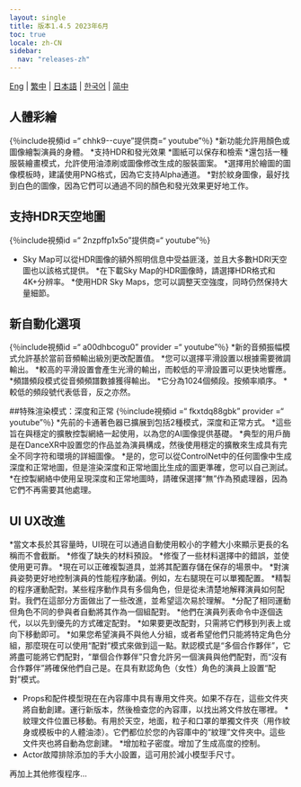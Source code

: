```yaml
---
layout: single
title: 版本1.4.5 2023年6月
toc: true
locale: zh-CN
sidebar:
  nav: "releases-zh"
---
```

[Eng](/dancexr/releases/1.4.5) | [繁中](/tw/dancexr/releases/1.4.5) | [日本語](/jp/dancexr/releases/1.4.5) | [한국어](/kr/dancexr/releases/1.4.5) | [简中](/zh/dancexr/releases/1.4.5)


## 人體彩繪
{％include視頻id =“ chhk9--cuye”提供商=“ youtube”％}
*新功能允許用顏色或圖像繪製演員的身體。
*支持HDR和發光效果
*圖紙可以保存和檢索
*還包括一種服裝繪畫模式，允許使用油漆刷或圖像修改生成的服裝圖案。
*選擇用於繪圖的圖像模板時，建議使用PNG格式，因為它支持Alpha通道。
*對於紋身圖像，最好找到白色的圖像，因為它們可以通過不同的顏色和發光效果更好地工作。


## 支持HDR天空地圖
{％include視頻id =“ 2nzpffp1x5o”提供商=“ youtube”％}
* Sky Map可以從HDR圖像的額外照明信息中受益匪淺，並且大多數HDRI天空圖也以該格式提供。
*在下載Sky Map的HDR圖像時，請選擇HDR格式和4K+分辨率。
*使用HDR Sky Maps，您可以調整天空強度，同時仍然保持大量細節。


## 新自動化選項
{％include視頻id =“ a00dhbcogu0” provider =“ youtube”％}
*新的音頻振幅模式允許基於當前音頻輸出級別更改配置值。
    *您可以選擇平滑設置以根據需要微調輸出。
    *較高的平滑設置會產生光滑的輸出，而較低的平滑設置可以更快地響應。
*頻譜頻段模式從音頻頻譜數據獲得輸出。
*它分為1024個頻段。按頻率順序。
*較低的頻段號代表低音，反之亦然。


##特殊渲染模式：深度和正常
{％include視頻id =“ fkxtdq88gbk” provider =“ youtube”％}
*先前的卡通著色器已擴展到包括2種模式，深度和正常方式。
*這些旨在與穩定的擴散控製網絡一起使用，以為您的AI圖像提供基礎。
*典型的用戶酶是在DanceXR中設置您的作品並為演員構成，然後使用穩定的擴散來生成具有完全不同字符和環境的詳細圖像。
*是的，您可以從ControlNet中的任何圖像中生成深度和正常地圖，但是渲染深度和正常地圖比生成的圖更準確，您可以自己測試。
*在控製網絡中使用呈現深度和正常地圖時，請確保選擇“無”作為預處理器，因為它們不再需要其他處理。


## UI UX改進
*當文本長於其容量時，UI現在可以通過自動使用較小的字體大小來顯示更長的名稱而不會截斷。
*修復了缺失的材料預設。
*修復了一些材料選擇中的錯誤，並使使用更可靠。
*現在可以正確複製道具，並將其配置存儲在保存的場景中。
*對演員姿勢更好地控制演員的性能程序動議。例如，左右腿現在可以單獨配置。
*精製的程序運動配對。某些程序動作具有多個角色，但是從未清楚地解釋演員如何配對。我們在這部分方面做出了一些改進，並希望這次易於理解。
    *分配了相同運動但角色不同的參與者自動將其作為一個組配對。
    *他們在演員列表命令中逐個迭代，以以先到優先的方式確定配對。
    *如果要更改配對，只需將它們移到列表上或向下移動即可。
    *如果您希望演員不與他人分組，或者希望他們只能將特定角色分組，那麼現在可以使用“配對”模式來做到這一點。默認模式是“多個合作夥伴”，它將盡可能將它們配對，“單個合作夥伴”只會允許另一個演員與他們配對，而“沒有合作夥伴”將確保他們自己是。在具有默認角色（女性）角色的演員上設置“配對”模式。
* Props和配件模型現在在內容庫中具有專用文件夾。如果不存在，這些文件夾將自動創建。運行新版本，然後檢查您的內容庫，以找出將文件放在哪裡。
*紋理文件位置已移動。有用於天空，地面，粒子和口罩的單獨文件夾（用作紋身或模板中的人體油漆）。它們都位於您的內容庫中的“紋理”文件夾中。這些文件夾也將自動為您創建。
*增加粒子密度。增加了生成高度的控制。
* Actor故障排除添加的手大小設置，這可用於減小模型手尺寸。

再加上其他修復程序...